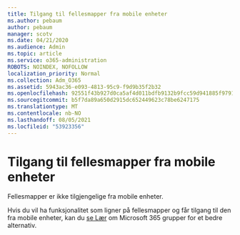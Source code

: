 ```yaml
---
title: Tilgang til fellesmapper fra mobile enheter
ms.author: pebaum
author: pebaum
manager: scotv
ms.date: 04/21/2020
ms.audience: Admin
ms.topic: article
ms.service: o365-administration
ROBOTS: NOINDEX, NOFOLLOW
localization_priority: Normal
ms.collection: Adm_O365
ms.assetid: 5943ac36-e093-4813-95c9-f9d9b35f2b32
ms.openlocfilehash: 92551f43b927d0ca5af4d011bdfb9132b9fcc59d941885f9791ac23c1d69e498
ms.sourcegitcommit: b5f7da89a650d2915dc652449623c78be6247175
ms.translationtype: MT
ms.contentlocale: nb-NO
ms.lasthandoff: 08/05/2021
ms.locfileid: "53923356"
---
```

# <a name="public-folder-access-from-mobile-devices"></a>Tilgang til fellesmapper fra mobile enheter

Fellesmapper er ikke tilgjengelige fra mobile enheter.
  
Hvis du vil ha funksjonalitet som ligner på fellesmapper og får tilgang til den fra mobile enheter, kan du [se Lær](https://support.office.com/article/learn-about-office-365-groups-b565caa1-5c40-40ef-9915-60fdb2d97fa2) om Microsoft 365 grupper for et bedre alternativ.
  